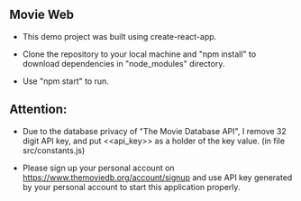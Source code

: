 ## Movie Web

- This demo project was built using create-react-app.

- Clone the repository to your local machine and "npm install" to download dependencies in "node_modules" directory.

- Use "npm start" to run.



## Attention:
- Due to the database privacy of "The Movie Database API", I remove 32 digit API key, and put <<api_key>> as a holder of the key value. (in file src/constants.js)

- Please sign up your personal account on https://www.themoviedb.org/account/signup and use API key generated by your personal account to start this application properly.

